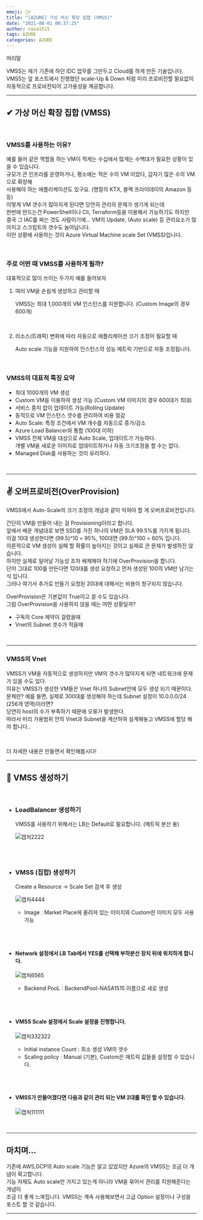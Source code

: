 ```yaml
---
emoji: 🤦‍♂️
title: "[AZURE] 가상 머신 확장 집합 (VMSS)"
date: "2021-08-01 00:37:25"
author: nasa1515
tags: AZURE
categories: AZURE
---
```




머리말  
  

VMSS는 제가 기존에 하던 IDC 업무를 그만두고 Cloud를 하게 만든 기술입니다.  
VMSS는 앞 포스트에서 진행했던 scale-Up & Down 처럼 미리 프로비전할 필요없이  
자동적으로 프로비전되어 고가용성을 제공합니다.  


--- 


## ✔ 가상 머신 확장 집합 (VMSS)


<br/>

### VMSS를 사용하는 이유?  

예를 들어 같은 역할을 하는 VM이 적게는 수십에서 많게는 수백대가 필요한 상황이 있을 수 있습니다.  
규모가 큰 인프라를 운영하거나, 평소에는 적은 수의 VM 이었다, 갑자기 많은 수의 VM으로 확장해  
사용해야 하는 애플리케이션도 있구요. (명절의 KTX, 블랙 프라이데이의 Amazon 등등)  
이렇게 VM 갯수가 많아지게 된다면 당연히 관리의 문제가 생기게 되는데  
한번에 만드는건 PowerShell이나 Cli, Terraform등을 이용해서 가능하기도 하지만  
결국 그 IAC를 짜는 것도 사람이기에...
VM의 Update, (Auto scale) 등 관리요소가 많아지고 스크립트의 갯수도 늘어납니다.  
이런 상황에 사용하는 것이 Azure Virtual Machine scale Set (VMSS)입니다.  

<br/>

### 주로 어떤 때 VMSS를 사용하게 될까?  

대표적으로 많이 쓰이는 두가지 예를 들어보자


1. 여러 VM을 손쉽게 생성하고 관리할 때  

    VMSS는 최대 1,000개의 VM 인스턴스를 지원합니다. (Custom Image의 경우 600개)  

<br/>

2. 리소스(트래픽) 변화에 따라 자동으로 애플리케이션 크기 조정이 필요할 때  

    Auto scale 기능을 지원하여 인스턴스의 성능 메트릭 기반으로 자동 조정됩니다.  

<br/>

### VMSS의 대표적 특징 요약 

- 최대 1000개의 VM 생성
- Custom VM을 이용하여 생성 가능 (Custom VM 이미지의 경우 600대가 최대)
- 서비스 중지 없이 업데이트 가능(Rolling Update)
- 동적으로 VM 인스턴스 갯수를 관리하여 비용 절감
- Auto Scale: 특정 조건에서 VM 개수를 자동으로 증가/감소
- Azure Load Balancer와 통합 (100대 이하)
- VMSS 전체 VM을 대상으로 Auto Scale, 업데이트가 가능하다.  
    개별 VM을 새로운 이미지로 업데이트하거나 자동 크기조정을 할 수는 없다.
- Managed Disk를 사용하는 것이 유리하다.

<br/>

---

## ✌ 오버프로비전(OverProvision)


VMSS에서 Auto-Scale의 크기 조정의 개념과 같이 익혀야 할 게 오버프로비전입니다.  

간단히 VM을 만들어 내는 걸 Provisioning이라고 합니다.  
앞에서 배운 개념대로 보면 SSD를 가진 하나의 VM은 SLA 99.5%를 가지게 됩니다.  
이걸 10대 생성한다면 (99.5)^10 = 95%, 100대면 (99.5)^100 = 60% 입니다.  
이론적으로 VM 생성이 실패 할 확률이 높아지는 것이고 실제로 큰 문제가 발생하진 않습니다.  
하지만 실제로 일어날 가능성 조차 배제해야 하기에 OverProvision을 합니다.  
단어 그대로 100를 만든다면 120대를 생성 요청하고 먼저 생성된 100의 VM만 남기는 식 입니다.  
그러나 여기서 추가로 만들기 요청된 20대에 대해서는 비용이 청구되지 않습니다.  

OverProvision은 기본값이 True이고 끌 수도 있습니다.  
그럼 OverProvision을 사용하지 않을 때는 어떤 상황일까?  

* 구독의 Core 제약이 걸렸을때
* Vnet의 Subnet 갯수가 적을때

<br/>

---

### VMSS의 Vnet


VMSS가 VM을 자동적으로 생성하지만 VM의 갯수가 많아지게 되면 네트워크에 문제가 있을 수도 있다.  
이유는 VMSS가 생성한 VM들은 Vnet 하나의 Subnet안에 모두 생성 되기 때문이다.  
문제란? 예를 들면, 실제로 300대를 생성해야 하는데 Subnet 설정이 10.0.0.0/24 (256개 영역)이라면?  
당연히 host의 수가 부족하기 때문에 오류가 발생한다.  
따라서 미리 가용범위 안의 Vnet과 Subnet을 계산하여 설계해놓고 VMSS에 할당 해야 합니다..  

<br>

더 자세한 내용은 만들면서 확인해봅시다!


---

## 🎉 VMSS 생성하기


<br/>


* ### LoadBalancer 생성하기 

    VMSS를 사용하기 위해서는 LB는 Default로 필요합니다. (메트릭 분산 용)

    ![캡처2222](https://user-images.githubusercontent.com/69498804/107487934-0d8f6800-6bca-11eb-88c1-194f4a322495.JPG)

<br/>
<br/>

* ### VMSS (집합) 생성하기   

    Create a Resource -> Scale Set 검색 후 생성

    ![캡처4444](https://user-images.githubusercontent.com/69498804/107488742-1f253f80-6bcb-11eb-95f5-aa1cb3a6c2f7.JPG)


    * Image : Market Place에 올려져 있는 이미지와 Custom한 이미지 모두 사용 가능


<br/>
<br/>

* #### Network 설정에서 LB Tab에서 YES를 선택해 부하분산 장치 뒤에 위치하게 합니다.

    ![캡처6565](https://user-images.githubusercontent.com/69498804/107490107-c656a680-6bcc-11eb-8ebc-9e8870171f93.JPG)

    * Backend PooL : BackendPool-NASA1515 이름으로 새로 생성  

<br/>
<br/>

* #### VMSS Scale 설정에서 Scale 설정을 진행합니다.

    ![캡처332322](https://user-images.githubusercontent.com/69498804/107490327-17669a80-6bcd-11eb-8b4b-0ab955139f09.JPG)

    * Initial instance Count : 최소 생성 VM의 갯수 
    * Scaling policy : Manual (기본), Custom은 매트릭 값들을 설정할 수 있습니다.  


<br/>
<br/>

* #### VMSS가 만들어졌다면 다음과 같이 관리 되는 VM 2대를 확인 할 수 있습니다.

    ![캡처111111](https://user-images.githubusercontent.com/69498804/107490885-d0c57000-6bcd-11eb-867a-4bcc5a530fbd.JPG)

<br/>


---

## 마치며…  


기존에 AWS,GCP의 Auto scale 기능은 알고 있었지만 Azure의 VMSS는 조금 더 개념이 확고합니다.  
기능 자체도 Auto scale만 가지고 있는게 아니라 VM을 묶어서 관리를 지원해준다는 개념이  
조금 더 좋게 느껴집니다. VMSS는 계속 사용해보면서 고급 Option 설정이나 구성을 포스트 할 것 같습니다. 

---

```toc
```